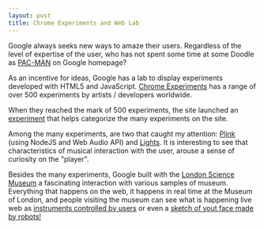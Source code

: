 ```yaml
---
layout: post
title: Chrome Experiments and Web Lab
---
```


Google always seeks new ways to amaze their users. Regardless of the level of expertise of the user, who has not spent some time at some Doodle as [PAC-MAN](http://www.google.com/pac-man) on Google homepage?

As an incentive for ideas, Google has a lab to display experiments developed with HTML5 and JavaScript. [Chrome Experiments](http://www.chromeexperiments.com/) has a range of over 500 experiments by artists / developers worldwide.

When they reached the mark of 500 experiments, the site launched an [experiment](http://500.chromeexperiments.com/) that helps categorize the many experiments on the site.

Among the many experiments, are two that caught my attention: [Plink](http://labs.dinahmoe.com/plink/) (using NodeJS and Web Audio API) and [Lights](http://lights.elliegoulding.com/). It is interesting to see that characteristics of musical interaction with the user, arouse a sense of curiosity on the "player".

Besides the many experiments, Google built with the [London Science Museum](http://www.sciencemuseum.org.uk/) a fascinating interaction with various samples of museum. Everything that happens on the web, it happens in real time at the Museum of London, and people visiting the museum can see what is happening live web as [instruments controlled by users](http://www.chromeweblab.com/en/universal-orchestra) or even a [sketch of yout face made by robots!](http://www.chromeweblab.com/en/sketchbots)